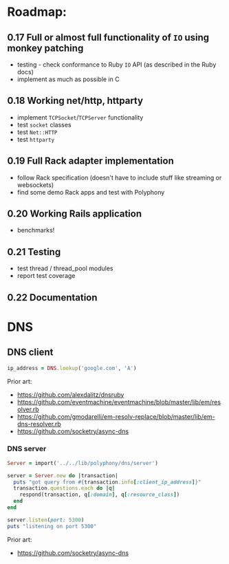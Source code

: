 # Roadmap:

## 0.17 Full or almost full functionality of `IO` using monkey patching

- testing - check conformance to Ruby `IO` API (as described in the Ruby docs)
- implement as much as possible in C

## 0.18 Working net/http, httparty

- implement `TCPSocket`/`TCPServer` functionality
- test `socket` classes
- test `Net::HTTP`
- test `httparty`

## 0.19 Full Rack adapter implementation

- follow Rack specification (doesn't have to include stuff like streaming or
  websockets)
- find some demo Rack apps and test with Polyphony

## 0.20 Working Rails application

- benchmarks!

## 0.21 Testing

- test thread / thread_pool modules
- report test coverage

## 0.22 Documentation

# DNS

## DNS client

```ruby
ip_address = DNS.lookup('google.com', 'A')
```

Prior art:

- https://github.com/alexdalitz/dnsruby
- https://github.com/eventmachine/eventmachine/blob/master/lib/em/resolver.rb
- https://github.com/gmodarelli/em-resolv-replace/blob/master/lib/em-dns-resolver.rb
- https://github.com/socketry/async-dns

### DNS server

```ruby
Server = import('../../lib/polyphony/dns/server')

server = Server.new do |transaction|
  puts "got query from #{transaction.info[:client_ip_address]}"
  transaction.questions.each do |q|
    respond(transaction, q[:domain], q[:resource_class])
  end
end

server.listen(port: 5300)
puts "listening on port 5300"
```

Prior art:

- https://github.com/socketry/async-dns
